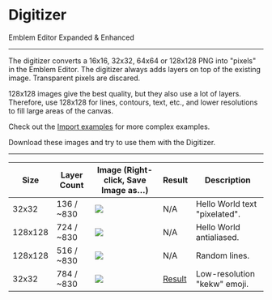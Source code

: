 # Digitizer

Emblem Editor Expanded & Enhanced

------------------------------------------------------------------------------------------------------------------------

The digitizer converts a 16x16, 32x32, 64x64 or 128x128 PNG into "pixels" in the Emblem Editor.
The digitizer always adds layers on top of the existing image. Transparent pixels are discared.

128x128 images give the best quality, but they also use a lot of layers. Therefore, use 128x128 for lines, contours,
text, etc., and lower resolutions to fill large areas of the canvas.

Check out the [Import examples](./readme-import.md) for more complex examples.

Download these images and try to use them with the Digitizer.

------------------------------------------------------------------------------------------------------------------------

[e1]: ./readme-digitizer/example-1.png
[e2]: ./readme-digitizer/example-2.png
[e3]: ./readme-digitizer/example-3.png
[e4]: ./readme-digitizer/example-4.png

[r4]: ./readme-digitizer/result-4.jpg

| Size    | Layer Count | Image (Right-click, Save Image as…) | Result       | Description                             |
|---------|-------------|-------------------------------------|--------------|-----------------------------------------|
| 32x32   | 136 / ~830  | ![][e1]                             | N/A          | Hello World text "pixelated".           |
| 128x128 | 724 / ~830  | ![][e2]                             | N/A          | Hello World antialiased.                |
| 128x128 | 516 / ~830  | ![][e3]                             | N/A          | Random lines.                           |
| 32x32   | 784 / ~830  | ![][e4]                             | [Result][r4] | Low-resolution "kekw" emoji.            |
